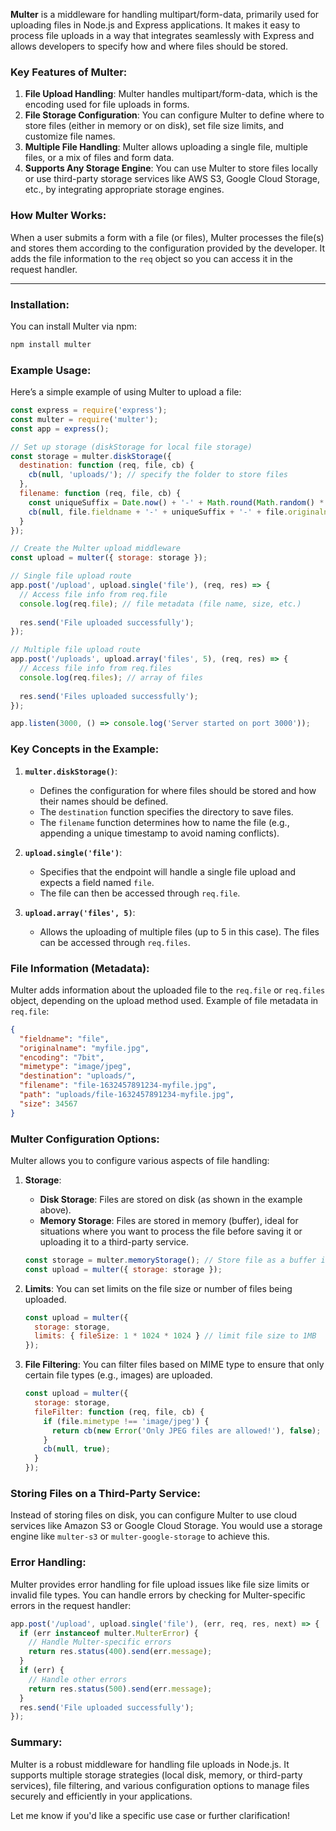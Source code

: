 **Multer** is a middleware for handling multipart/form-data, primarily used for uploading files in Node.js and Express applications. It makes it easy to process file uploads in a way that integrates seamlessly with Express and allows developers to specify how and where files should be stored.

### Key Features of Multer:
1. **File Upload Handling**: Multer handles multipart/form-data, which is the encoding used for file uploads in forms.
2. **File Storage Configuration**: You can configure Multer to define where to store files (either in memory or on disk), set file size limits, and customize file names.
3. **Multiple File Handling**: Multer allows uploading a single file, multiple files, or a mix of files and form data.
4. **Supports Any Storage Engine**: You can use Multer to store files locally or use third-party storage services like AWS S3, Google Cloud Storage, etc., by integrating appropriate storage engines.

### How Multer Works:
When a user submits a form with a file (or files), Multer processes the file(s) and stores them according to the configuration provided by the developer. It adds the file information to the `req` object so you can access it in the request handler.

---

### Installation:
You can install Multer via npm:
```bash
npm install multer
```

### Example Usage:
Here’s a simple example of using Multer to upload a file:

```javascript
const express = require('express');
const multer = require('multer');
const app = express();

// Set up storage (diskStorage for local file storage)
const storage = multer.diskStorage({
  destination: function (req, file, cb) {
    cb(null, 'uploads/'); // specify the folder to store files
  },
  filename: function (req, file, cb) {
    const uniqueSuffix = Date.now() + '-' + Math.round(Math.random() * 1E9);
    cb(null, file.fieldname + '-' + uniqueSuffix + '-' + file.originalname);
  }
});

// Create the Multer upload middleware
const upload = multer({ storage: storage });

// Single file upload route
app.post('/upload', upload.single('file'), (req, res) => {
  // Access file info from req.file
  console.log(req.file); // file metadata (file name, size, etc.)
  
  res.send('File uploaded successfully');
});

// Multiple file upload route
app.post('/uploads', upload.array('files', 5), (req, res) => {
  // Access file info from req.files
  console.log(req.files); // array of files
  
  res.send('Files uploaded successfully');
});

app.listen(3000, () => console.log('Server started on port 3000'));
```

### Key Concepts in the Example:

1. **`multer.diskStorage()`**:
   - Defines the configuration for where files should be stored and how their names should be defined.
   - The `destination` function specifies the directory to save files.
   - The `filename` function determines how to name the file (e.g., appending a unique timestamp to avoid naming conflicts).

2. **`upload.single('file')`**:
   - Specifies that the endpoint will handle a single file upload and expects a field named `file`.
   - The file can then be accessed through `req.file`.

3. **`upload.array('files', 5)`**:
   - Allows the uploading of multiple files (up to 5 in this case). The files can be accessed through `req.files`.

### File Information (Metadata):
Multer adds information about the uploaded file to the `req.file` or `req.files` object, depending on the upload method used. Example of file metadata in `req.file`:
```json
{
  "fieldname": "file",
  "originalname": "myfile.jpg",
  "encoding": "7bit",
  "mimetype": "image/jpeg",
  "destination": "uploads/",
  "filename": "file-1632457891234-myfile.jpg",
  "path": "uploads/file-1632457891234-myfile.jpg",
  "size": 34567
}
```

### Multer Configuration Options:
Multer allows you to configure various aspects of file handling:

1. **Storage**:
   - **Disk Storage**: Files are stored on disk (as shown in the example above).
   - **Memory Storage**: Files are stored in memory (buffer), ideal for situations where you want to process the file before saving it or uploading it to a third-party service.

   ```javascript
   const storage = multer.memoryStorage(); // Store file as a buffer in memory
   const upload = multer({ storage: storage });
   ```

2. **Limits**:
   You can set limits on the file size or number of files being uploaded.
   ```javascript
   const upload = multer({
     storage: storage,
     limits: { fileSize: 1 * 1024 * 1024 } // limit file size to 1MB
   });
   ```

3. **File Filtering**:
   You can filter files based on MIME type to ensure that only certain file types (e.g., images) are uploaded.
   ```javascript
   const upload = multer({
     storage: storage,
     fileFilter: function (req, file, cb) {
       if (file.mimetype !== 'image/jpeg') {
         return cb(new Error('Only JPEG files are allowed!'), false);
       }
       cb(null, true);
     }
   });
   ```

### Storing Files on a Third-Party Service:
Instead of storing files on disk, you can configure Multer to use cloud services like Amazon S3 or Google Cloud Storage. You would use a storage engine like `multer-s3` or `multer-google-storage` to achieve this.

### Error Handling:
Multer provides error handling for file upload issues like file size limits or invalid file types. You can handle errors by checking for Multer-specific errors in the request handler:

```javascript
app.post('/upload', upload.single('file'), (err, req, res, next) => {
  if (err instanceof multer.MulterError) {
    // Handle Multer-specific errors
    return res.status(400).send(err.message);
  }
  if (err) {
    // Handle other errors
    return res.status(500).send(err.message);
  }
  res.send('File uploaded successfully');
});
```

### Summary:
Multer is a robust middleware for handling file uploads in Node.js. It supports multiple storage strategies (local disk, memory, or third-party services), file filtering, and various configuration options to manage files securely and efficiently in your applications.

Let me know if you'd like a specific use case or further clarification!